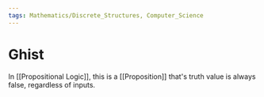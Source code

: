 ```yaml
---
tags: Mathematics/Discrete_Structures, Computer_Science
---
```


# Ghist

In [[Propositional Logic]], this is a [[Proposition]] that's truth value is always false, regardless of inputs.